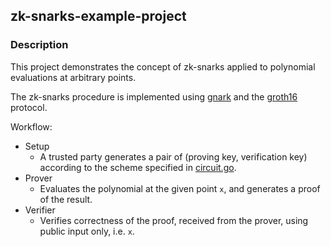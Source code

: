 ## zk-snarks-example-project


### Description
This project demonstrates the concept of zk-snarks 
applied to polynomial evaluations at arbitrary points. 

The zk-snarks procedure is implemented using [gnark](https://github.com/Consensys/gnark) 
and the [groth16](https://eprint.iacr.org/2016/260.pdf) protocol.

Workflow:
* Setup
  * A trusted party generates a pair of (proving key, verification key) according to the scheme specified in [circuit.go](circuit/circuit.go).
* Prover
  * Evaluates the polynomial at the given point `x`, and generates a proof of the result.
* Verifier
  * Verifies correctness of the proof, received from the prover, using public input only, i.e. `x`.